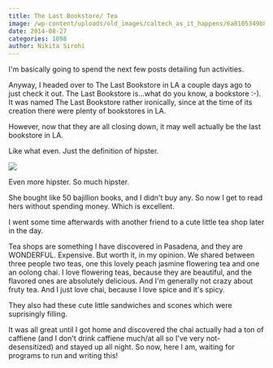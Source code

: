 ```yaml
---
title: The Last Bookstore/ Tea
image: /wp-content/uploads/old_images/caltech_as_it_happens/6a0105349b8251970b01a3fd4252f5970b.jpg
date: 2014-08-27
categories: 1098
author: Nikita Sirohi
---
```


I'm basically going to spend the next few posts detailing fun activities.

Anyway, I headed over to The Last Bookstore in LA a couple days ago to just check it out. The Last Bookstore is...what do you know, a bookstore :-). It was named The Last Bookstore rather ironically, since at the time of its creation there were plenty of bookstores in LA.

However, now that they are all closing down, it may well actually be the last bookstore in LA.

Like what even. Just the definition of hipster.


![](/old_images/caltech_as_it_happens/6a0105349b8251970b01a73dfd4b8e970d.jpg)

Even more hipster. So much hipster.

She bought like 50 bajillion books, and I didn't buy any. So now I get to read hers without spending money. Which is excellent.

I went some time afterwards with another friend to a cute little tea shop later in the day.

Tea shops are something I have discovered in Pasadena, and they are WONDERFUL. Expensive. But worth it, in my opinion. We shared between three people two teas, one this lovely peach jasmine flowering tea and one an oolong chai. I love flowering teas, because they are beautiful, and the flavored ones are absolutely delicious. And I'm generally not crazy about fruty tea. And I just love chai, because I love spice and it's spicy.

They also had these cute little sandwiches and scones which were suprisingly filling.

It was all great until I got home and discovered the chai actually had a ton of caffiene (and I don't drink caffiene much/at all so I've very not-desensitized) and stayed up all night. So now, here I am, waiting for programs to run and writing this!
